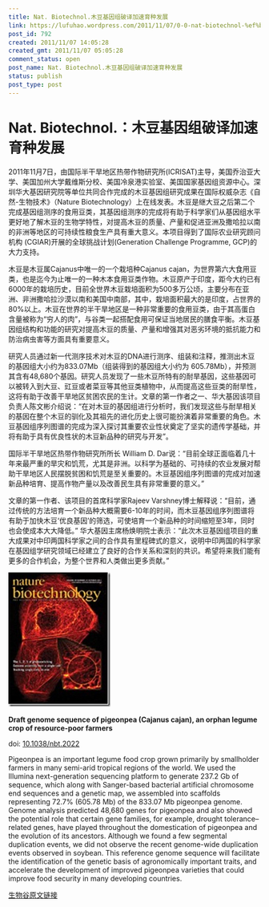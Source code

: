 ```yaml
---
title: Nat. Biotechnol.木豆基因组破译加速育种发展
link: https://lufuhao.wordpress.com/2011/11/07/0-0-nat-biotechnol-%ef%bc%9a%e6%9c%a8%e8%b1%86%e5%9f%ba%e5%9b%a0%e7%bb%84%e7%a0%b4%e8%af%91%e5%8a%a0%e9%80%9f%e8%82%b2%e7%a7%8d%e5%8f%91%e5%b1%95/
post_id: 792
created: 2011/11/07 14:05:28
created_gmt: 2011/11/07 05:05:28
comment_status: open
post_name: Nat. Biotechnol.木豆基因组破译加速育种发展
status: publish
post_type: post
---
```


# Nat. Biotechnol.：木豆基因组破译加速育种发展

2011年11月7日，由国际半干旱地区热带作物研究所(ICRISAT)主导，美国乔治亚大学、美国加州大学戴维斯分校、美国冷泉港实验室、美国国家基因组资源中心。深圳华大基因研究院等单位共同合作完成的木豆基因组研究成果在国际权威杂志《自然-生物技术》（Nature Biotechnology）上在线发表。木豆是继大豆之后第二个完成基因组测序的食用豆类，其基因组测序的完成将有助于科学家们从基因组水平更好地了解木豆的生物学特性，对提高木豆的质量、产量和促进亚洲及撒哈拉以南的非洲等地区的可持续性粮食生产具有重大意义。本项目得到了国际农业研究顾问机构 (CGIAR)开展的全球挑战计划(Generation Challenge Programme, GCP)的大力支持。 

木豆是木豆属Cajanus中唯一的一个栽培种Cajanus cajan，为世界第六大食用豆类，也是迄今为止唯一的一种木本食用豆类作物。木豆原产于印度，距今大约已有6000年的栽培历史，目前全世界木豆栽培面积为500多万公顷，主要分布在亚洲、非洲撒哈拉沙漠以南和美国中南部，其中，栽培面积最大的是印度，占世界的80%以上。木豆在世界的半干旱地区是一种非常重要的食用豆类，由于其高蛋白含量被称为“穷人的肉”，与谷类一起搭配食用可保证当地居民的膳食平衡。木豆基因组结构和功能的研究对提高木豆的质量、产量和增强其对恶劣环境的抵抗能力和防治病虫害等方面具有重要意义。 

研究人员通过新一代测序技术对木豆的DNA进行测序、组装和注释，推测出木豆的基因组大小约为833.07Mb（组装得到的基因组大小约为 605.78Mb），并预测其含有48,680个基因。研究人员发现了一些木豆所特有的耐旱基因，这些基因可以被转入到大豆、豇豆或者菜豆等其他豆类植物中，从而提高这些豆类的耐旱性，这将有助于改善干旱地区贫困农民的生计。文章的第一作者之一、华大基因该项目负责人陈文彬介绍说：“在对木豆的基因组进行分析时，我们发现这些与耐旱相关的基因在整个木豆的驯化及其祖先的进化历史上很可能扮演着非常重要的角色。木豆基因组序列图谱的完成为深入探讨其重要农业性状奠定了坚实的遗传学基础，并将有助于具有优良性状的木豆新品种的研究与开发”。 

国际半干旱地区热带作物研究所所长 William D. Dar说：“目前全球正面临着几十年来最严重的旱灾和饥荒，尤其是非洲。以科学为基础的、可持续的农业发展对帮助干旱地区人民摆脱贫困和饥荒是至关重要的。木豆基因组序列图谱的完成对加速新品种培育、提高作物产量以及改善民生具有非常重要的意义。” 

文章的第一作者、该项目的首席科学家Rajeev Varshney博士解释说：“目前，通过传统的方法培育一个新品种大概需要6-10年的时间，而木豆基因组序列图谱将有助于加快木豆‘优良基因’的筛选，可使培育一个新品种的时间缩短至3年，同时也会使成本大大降低。” 华大基因主席杨焕明院士表示：“此次木豆基因组项目的重大成果对中印两国科学家之间的合作具有里程碑式的意义，说明中印两国的科学家在基因组学研究领域已经建立了良好的合作关系和深刻的共识。希望将来我们能有更多的合作机会，为整个世界和人类做出更多贡献。” 

![20111107-140528-0001](/assets/images/20111107-140528-0001.jpg)

**Draft genome sequence of pigeonpea (Cajanus cajan), an orphan legume crop of resource-poor farmers**

doi: [10.1038/nbt.2022](http://dx.doi.org/10.1038/nbt.2022)

Pigeonpea is an important legume food crop grown primarily by smallholder farmers in many semi-arid tropical regions of the world. We used the Illumina next-generation sequencing platform to generate 237.2 Gb of sequence, which along with Sanger-based bacterial artificial chromosome end sequences and a genetic map, we assembled into scaffolds representing 72.7% (605.78 Mb) of the 833.07 Mb pigeonpea genome. Genome analysis predicted 48,680 genes for pigeonpea and also showed the potential role that certain gene families, for example, drought tolerance–related genes, have played throughout the domestication of pigeonpea and the evolution of its ancestors. Although we found a few segmental duplication events, we did not observe the recent genome-wide duplication events observed in soybean. This reference genome sequence will facilitate the identification of the genetic basis of agronomically important traits, and accelerate the development of improved pigeonpea varieties that could improve food security in many developing countries. 

[生物谷原文链接](http://www.bioon.com/biology/postgenomics/510159.shtml)
